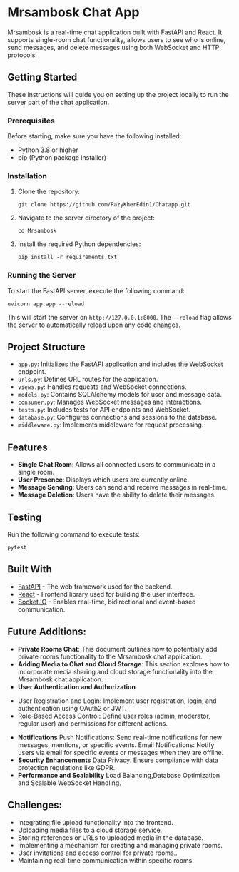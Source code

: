 

# Mrsambosk Chat App

Mrsambosk is a real-time chat application built with FastAPI and React. It supports single-room chat functionality, allows users to see who is online, send messages, and delete messages using both WebSocket and HTTP protocols.

## Getting Started

These instructions will guide you on setting up the project locally to run the server part of the chat application.

### Prerequisites

Before starting, make sure you have the following installed:
- Python 3.8 or higher
- pip (Python package installer)

### Installation

1. Clone the repository:
   ```
   git clone https://github.com/RazyKherEdin1/Chatapp.git
   ```

2. Navigate to the server directory of the project:
   ```
   cd Mrsambosk
   ```

3. Install the required Python dependencies:
   ```
   pip install -r requirements.txt
   ```

### Running the Server

To start the FastAPI server, execute the following command:
```
uvicorn app:app --reload
```
This will start the server on `http://127.0.0.1:8000`. The `--reload` flag allows the server to automatically reload upon any code changes.

## Project Structure

- `app.py`: Initializes the FastAPI application and includes the WebSocket endpoint.
- `urls.py`: Defines URL routes for the application.
- `views.py`: Handles requests and WebSocket connections.
- `models.py`: Contains SQLAlchemy models for user and message data.
- `consumer.py`: Manages WebSocket messages and interactions.
- `tests.py`: Includes tests for API endpoints and WebSocket.
- `database.py`: Configures connections and sessions to the database.
- `middleware.py`: Implements middleware for request processing.

## Features

- **Single Chat Room**: Allows all connected users to communicate in a single room.
- **User Presence**: Displays which users are currently online.
- **Message Sending**: Users can send and receive messages in real-time.
- **Message Deletion**: Users have the ability to delete their messages.

## Testing

Run the following command to execute tests:
```
pytest
```

## Built With

* [FastAPI](https://fastapi.tiangolo.com/) - The web framework used for the backend.
* [React](https://reactjs.org/) - Frontend library used for building the user interface.
* [Socket.IO](https://socket.io/) - Enables real-time, bidirectional and event-based communication.




## Future Additions: 
- **Private Rooms Chat**:
This document outlines how to potentially add private rooms functionality to the Mrsambosk chat application.
- **Adding Media to Chat and Cloud Storage**:
This section explores how to incorporate media sharing and cloud storage functionality into the Mrsambosk chat application.
- **User Authentication and Authorization**
* User Registration and Login: Implement user registration, login, and authentication using OAuth2 or JWT.
* Role-Based Access Control: Define user roles (admin, moderator, regular user) and permissions for different actions.
- **Notifications**
Push Notifications: Send real-time notifications for new messages, mentions, or specific events.
Email Notifications: Notify users via email for specific events or messages when they are offline.
- **Security Enhancements**
Data Privacy: Ensure compliance with data protection regulations like GDPR.
- **Performance and Scalability**
Load Balancing,Database Optimization and Scalable WebSocket Handling.

## Challenges:
* Integrating file upload functionality into the frontend.
* Uploading media files to a cloud storage service.
* Storing references or URLs to uploaded media in the database.
* Implementing a mechanism for creating and managing private rooms.
* User invitations and access control for private rooms..
* Maintaining real-time communication within specific rooms.



```
